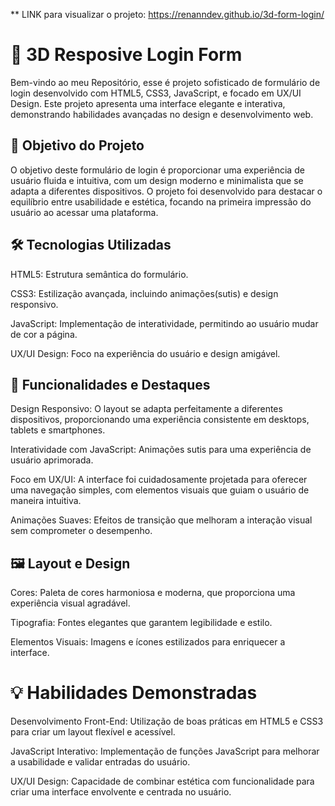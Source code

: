 ** LINK para visualizar o projeto: https://renanndev.github.io/3d-form-login/

# 🔐 3D Resposive Login Form
Bem-vindo ao meu Repositório, esse é projeto sofisticado de formulário de login desenvolvido com HTML5, CSS3, JavaScript, e focado em UX/UI Design. Este projeto apresenta uma interface elegante e interativa, demonstrando habilidades avançadas no design e desenvolvimento web.

## 🎯 Objetivo do Projeto
O objetivo deste formulário de login é proporcionar uma experiência de usuário fluida e intuitiva, com um design moderno e minimalista que se adapta a diferentes dispositivos. O projeto foi desenvolvido para destacar o equilíbrio entre usabilidade e estética, focando na primeira impressão do usuário ao acessar uma plataforma.

## 🛠️ Tecnologias Utilizadas
HTML5: Estrutura semântica do formulário.

CSS3: Estilização avançada, incluindo animações(sutis) e design responsivo.

JavaScript: Implementação de interatividade, permitindo ao usuário mudar de cor a página.

UX/UI Design: Foco na experiência do usuário e design amigável.

## 🎨 Funcionalidades e Destaques
Design Responsivo: O layout se adapta perfeitamente a diferentes dispositivos, proporcionando uma experiência consistente em desktops, tablets e smartphones.

Interatividade com JavaScript: Animações sutis para uma experiência de usuário aprimorada.

Foco em UX/UI: A interface foi cuidadosamente projetada para oferecer uma navegação simples, com elementos visuais que guiam o usuário de maneira intuitiva.

Animações Suaves: Efeitos de transição que melhoram a interação visual sem comprometer o desempenho.

## 🖼️ Layout e Design
Cores: Paleta de cores harmoniosa e moderna, que proporciona uma experiência visual agradável.

Tipografia: Fontes elegantes que garantem legibilidade e estilo.

Elementos Visuais: Imagens e ícones estilizados para enriquecer a interface.

# 💡 Habilidades Demonstradas
Desenvolvimento Front-End: Utilização de boas práticas em HTML5 e CSS3 para criar um layout flexível e acessível.

JavaScript Interativo: Implementação de funções JavaScript para melhorar a usabilidade e validar entradas do usuário.

UX/UI Design: Capacidade de combinar estética com funcionalidade para criar uma interface envolvente e centrada no usuário. 
